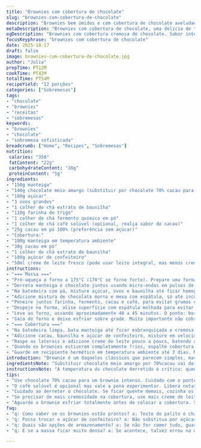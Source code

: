 ```yaml
---
title: "Brownies com cobertura de chocolate"
slug: "brownies-com-cobertura-de-chocolate"
description: "Brownies bem úmidos e com cobertura de chocolate aveludada. A massa leva cacau amargo, um toque de café para acentuar o sabor, e farinha levemente reduzida para um resultado mais macio. A cobertura usa creme de leite fresco, criando textura leve, quase como ganache, diferente da tradicional muito densa. Cozinhar no ponto certo é chave - massa firme nas bordas e úmida no centro, com cobertura lisa que não escorre. Ideal para quem já testou outros brownies e quer algo mais sofisticado, com aroma marcante e acabamento elegante. Desenvolvido para aprendizado de texturas e ajustes simples em casa."
metaDescription: "Brownies com cobertura de chocolate, uma delícia de textura e sabor. Altamente recomendados para quem ama chocolate e sobremesas sofisticadas."
ogDescription: "Brownies com cobertura cremosa de chocolate. Sabor intenso e textura perfeita, ideal para amantes do chocolate."
focusKeyphrase: "brownies com cobertura de chocolate"
date: 2025-10-17
draft: false
image: brownies-com-cobertura-de-chocolate.jpg
author: "Julia"
prepTime: PT12M
cookTime: PT42M
totalTime: PT54M
recipeYield: "12 porções"
categories: ["Sobremesas"]
tags:
- "chocolate"
- "brownies"
- "receitas"
- "sobremesas"
keywords:
- "brownies"
- "chocolate"
- "sobremesa sofisticada"
breadcrumb: ["Home", "Recipes", "Sobremesas"]
nutrition: 
 calories: "350"
 fatContent: "22g"
 carbohydrateContent: "38g"
 proteinContent: "5g"
ingredients:
- "150g manteiga"
- "140g chocolate meio amargo (substituir por chocolate 70% cacau para amargo extra)"
- "180g açúcar"
- "3 ovos grandes"
- "1 colher de chá extrato de baunilha"
- "110g farinha de trigo"
- "1 colher de chá fermento químico em pó"
- "1 colher de chá café solúvel (opcional, realça sabor do cacau)"
- "25g cacau em pó 100% (preferência sem açúcar)"
- "Cobertura:"
- "100g manteiga em temperatura ambiente"
- "30g cacau em pó"
- "1 colher de chá extrato de baunilha"
- "180g açúcar de confeiteiro"
- "50ml creme de leite fresco (pode usar leite integral, mas menos cremoso)"
instructions:
- "=== Massa ==="
- "Pré-aqueça o forno a 175°C (170°C se forno forte). Prepare uma forma retangular 22x32cm, unte generosamente, forre com papel manteiga deixando laterais para puxar depois. Isso evita ter que cortar quente e ajuda na remoção."
- "Derreta manteiga e chocolate juntos usando micro-ondas em pulsos de 30 segundos, mexendo sempre. Interrompa assim que ficar homogêneo - cuidado para não queimar, se necessário use banho-maria. Reserve para esfriar levemente; massa não pode receber chocolate quente, senão cozinha ovos na mistura."
- "Na batedeira com pá, misture açúcar, ovos e baunilha até ficar homogêneo e volume aumentar um pouco - uns 2 minutos em velocidade média. Não exagere para não retirar umidade."
- "Adicione mistura de chocolate morno e mexa com espátula, só até incorporar."
- "Peneire juntos farinha, fermento, cacau e café, para evitar grumos e distribuir fermento bem. Agora, vá incorporando com cuidado, mexendo até não ver farinha seca, nada de bater demais."
- "Despeje na forma, alise superfície com espátula molhada para evitar filas e fissuras."
- "Leve ao forno, assando aproximadamente 40 a 45 minutos. O ponto: bordas firmes, centro parece úmido mas firme — faça teste do palito, deve sair com migalhas úmidas, nunca completamente seco."
- "Saia do forno e deixe esfriar sobre grade. Muito importante não cobrir quente, assim evita condensação que amolece demais superfície."
- "=== Cobertura ==="
- "Na batedeira limpa, bata manteiga até ficar esbranquiçada e cremosa, uns 2-3 minutos em velocidade alta. Isso cria base leve, ajuda no aerar."
- "Adicione cacau, baunilha e açúcar de confeiteiro, misture em velocidade baixa para evitar nuvens de açúcar e só depois aumente para alta por 1 minuto para textura fofa."
- "Raspe as laterais e adicione creme de leite pouco a pouco, batendo até atingir consistência firme mas espalhável — deve ser mais leve que cobertura de bolo tradicional."
- "Quando os brownies estiverem completamente frios, espalhe cobertura com espátula, evitando pressionar para não afundar cobertura."
- "Guarde em recipiente hermético em temperatura ambiente até 3 dias. No calor, refrigere e volte à temperatura ambiente antes de servir para melhor textura."
introduction: "Brownie é um daqueles clássicos que parecem simples, mas exigem cuidados no ponto e combinação certa de ingredientes pra não virar bolo seco ou massa grudenta. Ao longo dos anos, testei variações e percebi que um toque de café solúvel, mesmo que opcional, traz profundidade ao chocolate, sem deixar sabor estranho. Cobertura com creme de leite fresco em vez de leite comum faz enorme diferença na textura, deixando o topo aerado, mais leve e menos enjoativo. A paciência de esperar esfriar completamente para cobrir evita aquele desastre de cobertura escorrendo e massa grudenta. Outra dica: forno é traiçoeiro — sempre observe textura do centro, não se guie só pelo tempo."
ingredientsNote: "Substituir chocolate meio amargo por 70%cacau vai deixar brownie mais intenso e menos doce, ajuste açúcar se preferir. Café solúvel pode ser omitido ou trocado por extrato de baunilha extra para sabor menos complexo. Para cobertura, creme de leite fresco (nata) deixa textura mais lisa e fofa; leite comum funciona, mas cobertura perde cremosidade. Açúcar de confeiteiro é essencial para cobertura suave, não substitua por açúcar granulado. Use manteiga de boa qualidade, sem sal, para não interferir aroma final. Farinha comum funciona, mas experimente farinha com média proteína para não endurecer massa."
instructionsNote: "A temperatura do chocolate derretido é crítica: quente demais cozinha os ovos; frio demais pode empelotar massa. Bata ovos, açúcar e baunilha até percebia leve aumento de volume, não até ponto de suspiro. Ao peneirar ingredientes secos, isso evita grumos de cacau e fermento aglomerados. A massa não precisa ficar lisa como bolo tradicional, pequenas texturas garantem maciez. No forno, a massa deve ser retirada antes do ponto seco, isso preserva úmidas e textura rica. Cobertura: aerar manteiga muito bem é essencial para textura fofa. Incorpore creme de leite aos poucos, pois isso regula firmeza. Evite espalhar cobertura se brownie ainda estiver morno; a estrutura pode quebrar e cobertura afundar. Para guardar, recipiente hermético previne o ressecamento, e temperatura ambiente mantém sabor ideal."
tips:
- "Use chocolate 70% cacau para um brownie intenso. Cuidado com o ponto da massa, se estiver muito mole, pode ficar grudento. Se passar do tempo no forno, fica seco."
- "O café solúvel é opcional mas vale a pena experimentar. Libera notas profundas do chocolate. Se não tiver, um pouco mais de baunilha funciona bem. Ou nem coloca nada."
- "Cuidado ao derreter o chocolate. Se ficar quente demais, cozinha os ovos e a massa amarga. Depois de misturar tudo, não bata demais. A massa deve ter algumas texturas."
- "Se precisar de mais cremosidade na cobertura, use mais creme de leite. Mas muito cuidado no batimento, aerar sem exagerar. Isso deixa leve e menos doce, sem enjoar."
- "Aguarde o brownie esfriar totalmente antes de colocar a cobertura. Se não, a cobertura escorre. Olhar a textura é essencial. Palito deve sair com migalhas, não seco."
faq:
- "q: Como saber se os brownies estão prontos? a: Teste do palito é chave. Se sair com algumas migalhas úmidas, pronto. Se muito seco, passou do ponto."
- "q: Posso trocar o açúcar de confeiteiro? a: Não substitua por açúcar granulado. O açúcar de confeiteiro é crucial para uma cobertura suave. O outro fica granulado e não é legal."
- "q: Quais são opções de armazenamento? a: Se não for comer tudo, guarde em recipiente hermético. Até três dias fora da geladeira. No calor, melhor refrigerar."
- "q: E se a massa ficar muito densa? a: Se acontece, talvez errou na mistura ou passou do ponto. Adicione um pouco de leite para ajustar. Outra opção é usar farinha com menos proteína."

---
```

